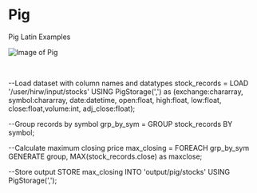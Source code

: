 # Pig
Pig Latin Examples

![Image of Pig](https://encrypted-tbn0.gstatic.com/images?q=tbn%3AANd9GcTDfWV0BZZQiQhd65Li8waUj2EUzscfWQjni13vFLzwezRGYXd_&usqp=CAU)

<br>




--Load dataset with column names and datatypes
stock_records = LOAD '/user/hirw/input/stocks' USING PigStorage(',') as (exchange:chararray, symbol:chararray, date:datetime, open:float, high:float, low:float, close:float,volume:int, adj_close:float);

--Group records by symbol
grp_by_sym = GROUP stock_records BY symbol;

--Calculate maximum closing price
max_closing = FOREACH grp_by_sym GENERATE group, MAX(stock_records.close) as maxclose;

--Store output
STORE max_closing INTO 'output/pig/stocks' USING PigStorage(',');
